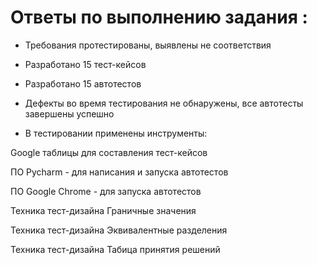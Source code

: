 # Ответы по выполнению задания :

- Требования протестированы, выявлены не соответствия
 
- Разработано 15 тест-кейсов 
 
- Разработано 15 автотестов 
 
- Дефекты во время тестирования не обнаружены, все автотесты завершены успешно
 
- В тестировании применены инструменты:
 
Google таблицы для составления тест-кейсов

ПО Pycharm - для написания и запуска автотестов

ПО Google Chrome - для запуска автотестов

Техника тест-дизайна Граничные значения

Техника тест-дизайна Эквивалентные разделения

Техника тест-дизайна Табица принятия решений
